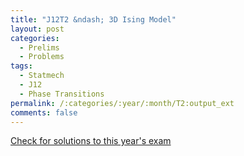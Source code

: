 ```yaml
---
title: "J12T2 &ndash; 3D Ising Model"
layout: post
categories:
  - Prelims
  - Problems
tags:
  - Statmech
  - J12
  - Phase Transitions
permalink: /:categories/:year/:month/T2:output_ext
comments: false
---
```

<object data="2012J2T.pdf" type="application/pdf" width="100%" height="500"></object>
<div class="message"><a href='https://princetonprelim.com/prelim/28/'>Check for solutions to this year's exam</a></div>